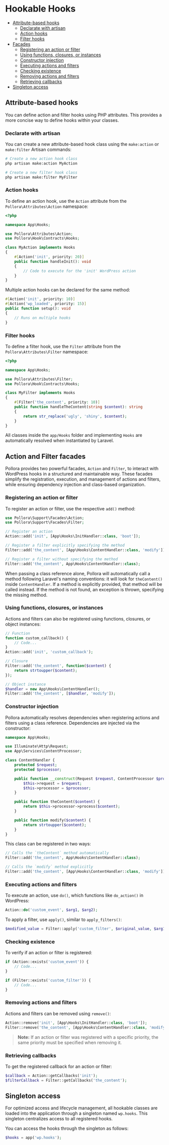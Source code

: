 # Hookable Hooks

- [Attribute-based hooks](#attribute-based-hooks)
  - [Declarate with artisan](#declarate-with-artisan-1)
  - [Action hooks](#action-hooks)
  - [Filter hooks](#filter-hooks)
- [Facades](#action-and-filter-facades)
  - [Registering an action or filter](#registering-an-action-or-filter)
  - [Using functions, closures, or instances](#using-functions-closures-or-instances)
  - [Constructor injection](#constructor-injection)
  - [Executing actions and filters](executing-actions-and-filters)
  - [Checking existence](#checking-existence)
  - [Removing actions and filters](#removing-actions-and-filters)
  - [Retrieving callbacks](#retrieving-callbacks)
- [Singleton access](#singleton-access)

## Attribute-based hooks

You can define action and filter hooks using PHP attributes. This provides a more concise way to define hooks within your classes.

### Declarate with artisan

You can create a new attribute-based hook class using the `make:action` or `make:filter` Artisan commands:

```bash
# Create a new action hook class
php artisan make:action MyAction

# Create a new filter hook class
php artisan make:filter MyFilter
```

### Action hooks

To define an action hook, use the `Action` attribute from the `Pollora\Attributes\Action` namespace:

```php
<?php

namespace App\Hooks;

use Pollora\Attributes\Action;
use Pollora\Hook\Contracts\Hooks;

class MyAction implements Hooks
{
    #[Action('init', priority: 20)]
    public function handleInit(): void
    {
        // Code to execute for the 'init' WordPress action
    }
}
```

Multiple action hooks can be declared for the same method:

```php
#[Action('init', priority: 10)]
#[Action('wp_loaded', priority: 15)]
public function setup(): void
{
    // Runs on multiple hooks
}
```

### Filter hooks

To define a filter hook, use the `Filter` attribute from the `Pollora\Attributes\Filter` namespace:

```php
<?php

namespace App\Hooks;

use Pollora\Attributes\Filter;
use Pollora\Hook\Contracts\Hooks;

class MyFilter implements Hooks
{
    #[Filter('the_content', priority: 10)]
    public function handleTheContent(string $content): string
    {
        return str_replace('ugly', 'shiny', $content);
    }
}
```

All classes inside the `app/Hooks` folder and implementing `Hooks` are automatically resolved when instantiated by Laravel.

## Action and Filter facades

Pollora provides two powerful facades, `Action` and `Filter`, to interact with WordPress hooks in a structured and maintainable way. These facades simplify the registration, execution, and management of actions and filters, while ensuring dependency injection and class-based organization.

### Registering an action or filter

To register an action or filter, use the respective `add()` method:

```php
use Pollora\Support\Facades\Action;
use Pollora\Support\Facades\Filter;

// Register an action
Action::add('init', [App\Hooks\InitHandler::class, 'boot']);

// Register a filter explicitly specifying the method
Filter::add('the_content', [App\Hooks\ContentHandler::class, 'modify']);

// Register a filter without specifying the method
Filter::add('the_content', App\Hooks\ContentHandler::class);
```

When passing a class reference alone, Pollora will automatically call a method following Laravel's naming conventions: it will look for `theContent()` inside `ContentHandler`. If a method is explicitly provided, that method will be called instead. If the method is not found, an exception is thrown, specifying the missing method.

### Using functions, closures, or instances

Actions and filters can also be registered using functions, closures, or object instances:

```php
// Function
function custom_callback() {
    // Code...
}
Action::add('init', 'custom_callback');

// Closure
Filter::add('the_content', function($content) {
    return strtoupper($content);
});

// Object instance
$handler = new App\Hooks\ContentHandler();
Filter::add('the_content', [$handler, 'modify']);
```

### Constructor injection

Pollora automatically resolves dependencies when registering actions and filters using a class reference. Dependencies are injected via the constructor:

```php
namespace App\Hooks;

use Illuminate\Http\Request;
use App\Services\ContentProcessor;

class ContentHandler {
    protected $request;
    protected $processor;

    public function __construct(Request $request, ContentProcessor $processor) {
        $this->request = $request;
        $this->processor = $processor;
    }

    public function theContent($content) {
        return $this->processor->process($content);
    }

    public function modify($content) {
        return strtoupper($content);
    }
}
```

This class can be registered in two ways:

```php
// Calls the `theContent` method automatically
Filter::add('the_content', App\Hooks\ContentHandler::class);

// Calls the `modify` method explicitly
Filter::add('the_content', [App\Hooks\ContentHandler::class, 'modify']);
```

### Executing actions and filters

To execute an action, use `do()`, which functions like `do_action()` in WordPress:

```php
Action::do('custom_event', $arg1, $arg2);
```

To apply a filter, use `apply()`, similar to `apply_filters()`:

```php
$modified_value = Filter::apply('custom_filter', $original_value, $arg1);
```

### Checking existence

To verify if an action or filter is registered:

```php
if (Action::exists('custom_event')) {
    // Code...
}

if (Filter::exists('custom_filter')) {
    // Code...
}
```

### Removing actions and filters

Actions and filters can be removed using `remove()`:

```php
Action::remove('init', [App\Hooks\InitHandler::class, 'boot']);
Filter::remove('the_content', [App\Hooks\ContentHandler::class, 'modify']);
```

> **Note:** If an action or filter was registered with a specific priority, the same priority must be specified when removing it.

### Retrieving callbacks

To get the registered callback for an action or filter:

```php
$callback = Action::getCallbacks('init');
$filterCallback = Filter::getCallbacks('the_content');
```

## Singleton access

For optimized access and lifecycle management, all hookable classes are loaded into the application through a singleton named `wp.hooks`. This singleton centralizes access to all registered hooks.

You can access the hooks through the singleton as follows:

```php
$hooks = app('wp.hooks');
```
